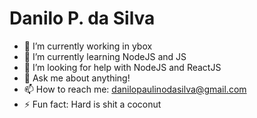 # Danilo P. da Silva

<!--
**danilopaulinodasilva/danilopaulinodasilva** is a ✨ _special_ ✨ repository because its `README.md` (this file) appears on your GitHub profile. -->

- 🔭 I’m currently working in ybox
- 🌱 I’m currently learning NodeJS and JS
- 🤔 I’m looking for help with NodeJS and ReactJS
- 💬 Ask me about anything!
- 📫 How to reach me: danilopaulinodasilva@gmail.com
- ⚡ Fun fact: Hard is shit a coconut
